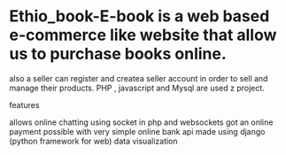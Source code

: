 # Ethio_book-E-book is a web based e-commerce like website that allow us to purchase books online.
also a seller can register and createa seller account in order to sell and manage their products.
PHP , javascript and Mysql are used z project.


features 

allows online chatting using socket in php and websockets
got an online payment possible with very simple online bank api made using django (python framework for web)
data visualization
